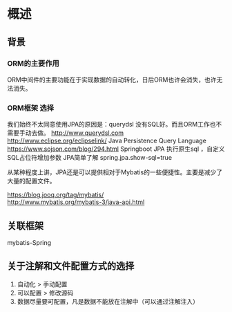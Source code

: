 # 概述

## 背景

### ORM的主要作用

ORM中间件的主要功能在于实现数据的自动转化，日后ORM也许会消失，也许无法消失。  

### ORM框架 选择

我们始终不太同意使用JPA的原因是：querydsl 没有SQL好。而且ORM工作也不需要手动去做。
http://www.querydsl.com  
http://www.eclipse.org/eclipselink/  Java Persistence Query Language  
https://www.sojson.com/blog/294.html Springboot JPA 执行原生sql ，自定义SQL占位符增加参数 JPA简单了解 spring.jpa.show-sql=true  

从某种程度上讲，JPA还是可以提供相对于Mybatis的一些便捷性。主要是减少了大量的配置文件。

https://blog.jooq.org/tag/mybatis/  
http://www.mybatis.org/mybatis-3/java-api.html  

## 关联框架

mybatis-Spring

## 关于注解和文件配置方式的选择

1. 自动化 > 手动配置
2. 可以配置 > 修改源码
3. 数据尽量要可配置，凡是数据不能放在注解中（可以通过注解注入）